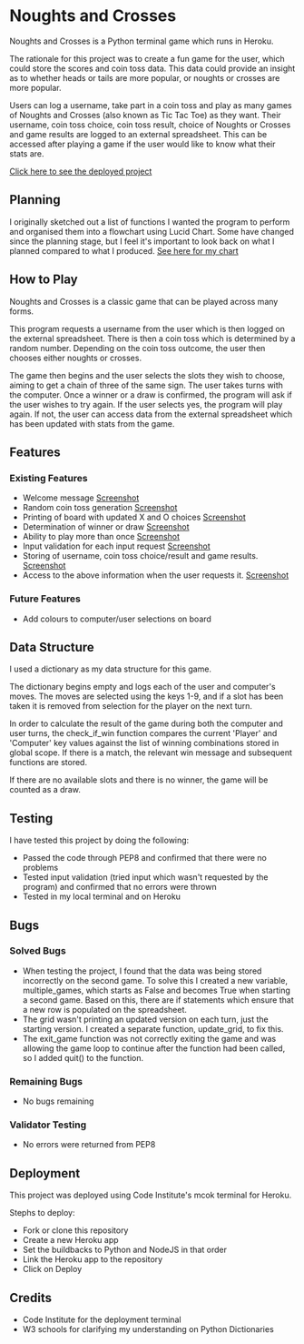 # Noughts and Crosses
Noughts and Crosses is a Python terminal game which runs in Heroku.

The rationale for this project was to create a fun game for the user, which could store the scores and coin toss data. This data could provide an insight as to whether heads or tails are more popular, or noughts or crosses are more popular.

Users can log a username, take part in a coin toss and play as many games of Noughts and Crosses (also known as Tic Tac Toe) as they want. Their username, coin toss choice, coin toss result, choice of Noughts or Crosses and game results are logged to an external spreadsheet. This can be accessed after playing a game if the user would like to know what their stats are.


[Click here to see the deployed project](https://noughts-and-crosses-25.herokuapp.com/)

## Planning
I originally sketched out a list of functions I wanted the program to perform and organised them into a flowchart using Lucid Chart.
Some have changed since the planning stage, but I feel it's important to look back on what I planned compared to what I produced.
[See here for my chart](documentation/Noughts_and_Crosses_Lucid_Chart.pdf)

## How to Play
Noughts and Crosses is a classic game that can be played across many forms.

This program requests a username from the user which is then logged on the external spreadsheet. There is then a coin toss which is determined by a random number. Depending on the coin toss outcome, the user then chooses either noughts or crosses.

The game then begins and the user selects the slots they wish to choose, aiming to get a chain of three of the same sign. The user takes turns with the computer. Once a winner or a draw is confirmed, the program will ask if the user wishes to try again. If the user selects yes, the program will play again. If not, the user can access data from the external spreadsheet which has been updated with stats from the game.

## Features

### Existing Features
- Welcome message [Screenshot](documentation/welcome_message.PNG)
- Random coin toss generation [Screenshot](documentation/coin_toss.PNG)
- Printing of board with updated X and O choices [Screenshot](documentation/print_board.PNG)
- Determination of winner or draw [Screenshot](documentation/determine_winner.PNG)
- Ability to play more than once [Screenshot](documentation/try_again.PNG)
- Input validation for each input request [Screenshot](documentation/input_validation.PNG)
- Storing of username, coin toss choice/result and game results. [Screenshot](documentation/store_data.PNG)
- Access to the above information when the user requests it. [Screenshot](documentation/access_stats.PNG)

### Future Features
- Add colours to computer/user selections on board

## Data Structure
I used a dictionary as my data structure for this game. 

The dictionary begins empty and logs each of the user and computer's moves. The moves are selected using the keys 1-9, and if a slot has been taken it is removed from selection for the player on the next turn.

In order to calculate the result of the game during both the computer and user turns, the check_if_win function compares the current 'Player' and 'Computer' key values against the list of winning combinations stored in global scope. If there is a match, the relevant win message and subsequent functions are stored.

If there are no available slots and there is no winner, the game will be counted as a draw.

## Testing
I have tested this project by doing the following:

- Passed the code through PEP8 and confirmed that there were no problems
- Tested input validation (tried input which wasn't requested by the program) and confirmed that no errors were thrown
- Tested in my local terminal and on Heroku

## Bugs
### Solved Bugs

- When testing the project, I found that the data was being stored incorrectly on the second game. To solve this I created a new variable, multiple_games, which starts as False and becomes True when starting a second game. Based on this, there are if statements which ensure that a new row is populated on the spreadsheet.
- The grid wasn't printing an updated version on each turn, just the starting version. I created a separate function, update_grid, to fix this.
- The exit_game function was not correctly exiting the game and was allowing the game loop to continue after the function had been called, so I added quit() to the function.

### Remaining Bugs
- No bugs remaining

### Validator Testing
- No errors were returned from PEP8

## Deployment
This project was deployed using Code Institute's mcok terminal for Heroku.

Stephs to deploy:
- Fork or clone this repository
- Create a new Heroku app
- Set the buildbacks to Python and NodeJS in that order
- Link the Heroku app to the repository
- Click on Deploy

## Credits
- Code Institute for the deployment terminal
- W3 schools for clarifying my understanding on Python Dictionaries